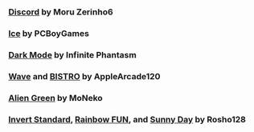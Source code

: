 ### [Discord](/Discord/Modules) by Moru Zerinho6

### [Ice](/Ice/Modules) by PCBoyGames

### [Dark Mode](/Dark%20Mode/Modules) by Infinite Phantasm

### [Wave](/Wave/Modules) and [BISTRO](/BISTRO/Modules) by AppleArcade120

### [Alien Green](/Alien%20Green/Modules) by MoNeko

### [Invert Standard](/Invert%20Standard/Modules), [Rainbow FUN](/Rainbow%20FUN/Modules), and [Sunny Day](/Sunny%20Day/Modules) by Rosho128
